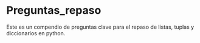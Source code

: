 # Preguntas_repaso
Este es un compendio de preguntas clave para el repaso de listas, tuplas y diccionarios en python.

